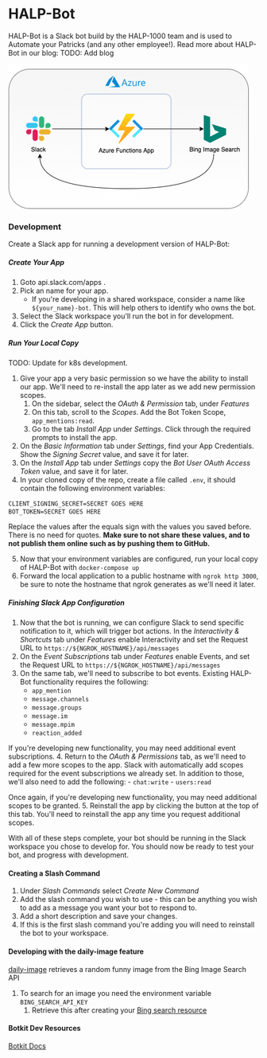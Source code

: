 # HALP-Bot

HALP-Bot is a Slack bot build by the HALP-1000 team and is used to Automate your Patricks (and any other employee!). Read more about HALP-Bot in our blog: TODO: Add blog

![](/img/HALP.png)
### Development

Create a Slack app for running a development version of HALP-Bot:

##### Create Your App

1. Goto api.slack.com/apps .
2. Pick an name for your app.
    - If you're developing in a shared workspace, consider a name like `${your_name}-bot`.
This will help others to identify who owns the bot.
3. Select the Slack workspace you'll run the bot in for development.
4. Click the *Create App* button.

##### Run Your Local Copy
TODO: Update for k8s development.

1. Give your app a very basic permission so we have the ability to install
our app. We'll need to re-install the app later as we add new permission scopes.
    1. On the sidebar, select the *OAuth & Permission* tab, under *Features*
    2. On this tab, scroll to the *Scopes*. Add the Bot Token Scope, `app_mentions:read`.
    3. Go to the tab *Install App* under *Settings*. Click through the required
prompts to install the app.
2. On the *Basic Information* tab under *Settings*, find your App Credentials.
Show the *Signing Secret* value, and save it for later.
1. On the *Install App* tab under *Settings* copy the *Bot User OAuth Access Token*
value, and save it for later.
1. In your cloned copy of the repo, create a file called `.env`, it should contain the following environment variables:
```
CLIENT_SIGNING_SECRET=SECRET GOES HERE
BOT_TOKEN=SECRET GOES HERE
```
Replace the values after the equals sign with the values you saved before.
There is no need for quotes. **Make sure to not share these values, and to not
publish them online such as by pushing them to GitHub.**

5. Now that your environment variables are configured, run your local copy
of HALP-Bot with `docker-compose up`
6. Forward the local application to a public hostname with `ngrok http 3000`,
be sure to note the hostname that ngrok generates as we'll need it later.

##### Finishing Slack App Configuration

1. Now that the bot is running, we can configure Slack to send specific
notification to it, which will trigger bot actions. In the
*Interactivity & Shortcuts* tab under *Features* enable Interactivity and set
the Request URL to `https://${NGROK_HOSTNAME}/api/messages`
2. On the *Event Subscriptions* tab under *Features* enable Events, and set the
Request URL to `https://${NGROK_HOSTNAME}/api/messages`
3. On the same tab, we'll need to subscribe to bot events. Existing HALP-Bot
functionality requires the following:
    - `app_mention`
    - `message.channels`
    - `message.groups`
    - `message.im`
    - `message.mpim`
    - `reaction_added`
    
If you're developing new functionality, you may need additional event
subscriptions.
4. Return to the *OAuth & Permissions* tab, as we'll need to add a few more
scopes to the app. Slack with automatically add scopes required for the event
subscriptions we already set. In addition to those, we'll also need to add the
following:
    - `chat:write`
    - `users:read`
    
Once again, if you're developing new functionality, you may need additional
scopes to be granted.
5. Reinstall the app by clicking the button at the top of this tab. You'll need
to reinstall the app any time you request additional scopes.

With all of these steps complete, your bot should be running in the Slack
workspace you chose to develop for. You should now be ready to test your bot,
and progress with development.

#### Creating a Slash Command
1. Under *Slash Commands* select *Create New Command*
2. Add the slash command you wish to use - this can be anything you wish to add as a message you want your bot to respond to.
3. Add a short description and save your changes.
4. If this is the first slash command you're adding you will need to reinstall the bot to your workspace.

#### Developing with the daily-image feature
[daily-image](./features/daily-image.js) retrieves a random funny image from the Bing Image Search API
1. To search for an image you need the environment variable `BING_SEARCH_API_KEY`
   1. Retrieve this after creating your [Bing search resource](https://docs.microsoft.com/en-us/bing/search-apis/bing-web-search/create-bing-search-service-resource#create-your-bing-resource)


#### Botkit Dev Resources
[Botkit Docs](https://botkit.ai/docs/v4)

